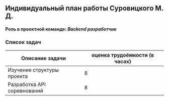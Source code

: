 ## Индивидуальный план работы Суровицкого М. Д.

#### Роль в проектной команде: _Backend разработчик_

### Список задач

| Описание задачи | оценка трудоёмкости (в часах) |
|-----------------|-------------------------------|
| Изучение структуры проекта   |   8   |
| Разработка API соревнований   |   8   |
